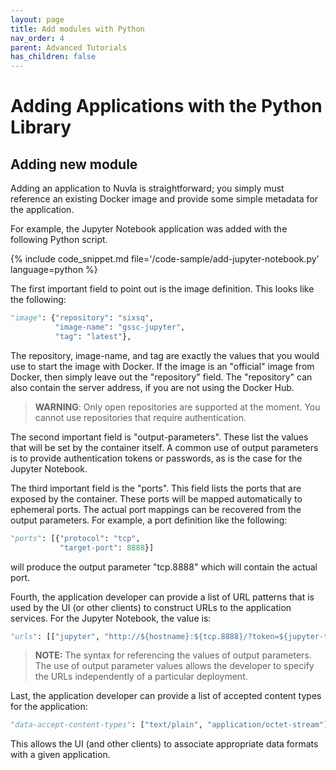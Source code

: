 ```yaml
---
layout: page
title: Add modules with Python
nav_order: 4
parent: Advanced Tutorials
has_children: false
---
```


# Adding Applications with the Python Library

## Adding new module

Adding an application to Nuvla is straightforward; you simply must
reference an existing Docker image and provide some simple metadata
for the application.

For example, the Jupyter Notebook application was added with the
following Python script.

{% include code_snippet.md file='/code-sample/add-jupyter-notebook.py' language=python %}

The first important field to point out is the image definition.  This
looks like the following:

```python
"image": {"repository": "sixsq",
          "image-name": "gssc-jupyter",
          "tag": "latest"},
```

The repository, image-name, and tag are exactly the values that you
would use to start the image with Docker. If the image is an
"official" image from Docker, then simply leave out the "repository"
field.  The "repository" can also contain the server address, if you
are not using the Docker Hub.

> **WARNING**: Only open repositories are supported at the moment. You
> cannot use repositories that require authentication.

The second important field is "output-parameters". These list the
values that will be set by the container itself.  A common use of
output parameters is to provide authentication tokens or passwords, as
is the case for the Jupyter Notebook.

The third important field is the "ports".  This field lists the ports
that are exposed by the container.  These ports will be mapped
automatically to ephemeral ports.  The actual port mappings can be
recovered from the output parameters.  For example, a port definition
like the following:

```python
"ports": [{"protocol": "tcp",
           "target-port": 8888}] 
```

will produce the output parameter "tcp.8888" which will contain the
actual port.

Fourth, the application developer can provide a list of URL patterns
that is used by the UI (or other clients) to construct URLs to the
application services.  For the Jupyter Notebook, the value is:

```python
"urls": [["jupyter", "http://${hostname}:${tcp.8888}/?token=${jupyter-token}"]],
```

> **NOTE:** The syntax for referencing the values of output parameters. The
use of output parameter values allows the developer to specify the
URLs independently of a particular deployment.

Last, the application developer can provide a list of accepted content
types for the application:

```python
"data-accept-content-types": ["text/plain", "application/octet-stream"]
```

This allows the UI (and other clients) to associate appropriate data
formats with a given application. 




